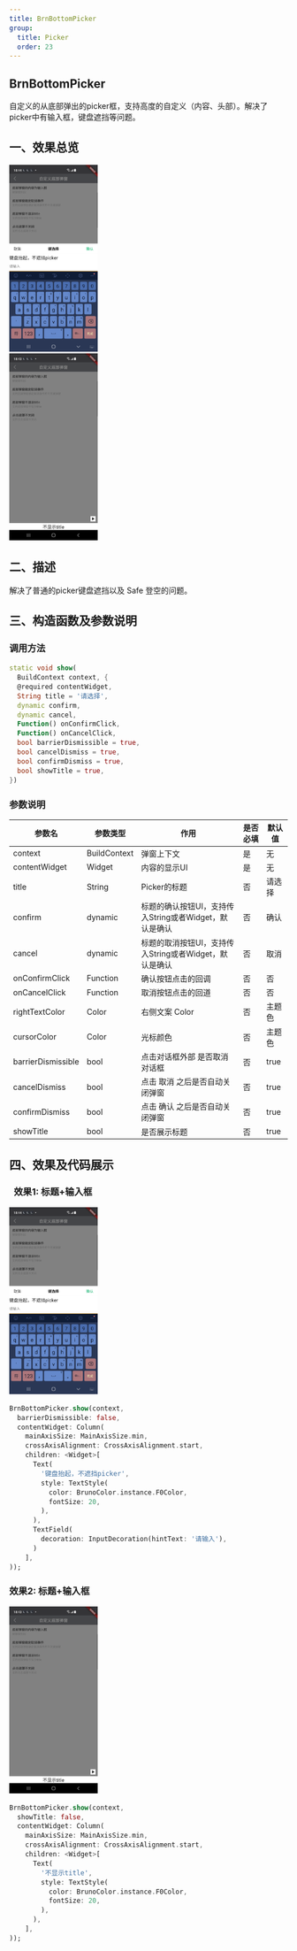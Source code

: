 ```yaml
---
title: BrnBottomPicker
group:
  title: Picker
  order: 23
---
```


## BrnBottomPicker

自定义的从底部弹出的picker框，支持高度的自定义（内容、头部）。解决了picker中有输入框，键盘遮挡等问题。

## 一、效果总览

<img src="./img/BrnBottomPickerDemo1.png" style="zoom:33%;" />
<br/>
<img src="./img/BrnBottomPickerDemo2.png" style="zoom:33%;" />


## 二、描述

解决了普通的picker键盘遮挡以及 Safe 登空的问题。

## 三、构造函数及参数说明

### 调用方法

``` dart
static void show(  
  BuildContext context, {  
  @required contentWidget,  
  String title = '请选择',  
  dynamic confirm,  
  dynamic cancel,  
  Function() onConfirmClick,  
  Function() onCancelClick,  
  bool barrierDismissible = true,  
  bool cancelDismiss = true,  
  bool confirmDismiss = true,  
  bool showTitle = true,  
})
```
### 参数说明

| 参数名 | 参数类型 | 作用 | 是否必填 | 默认值 |
| --- | --- | --- | --- | --- |
| context | BuildContext | 弹窗上下文 | 是 | 无 |
| contentWidget | Widget | 内容的显示UI | 是 | 无 |
| title | String | Picker的标题 | 否 | 请选择 |
| confirm | dynamic | 标题的确认按钮UI，支持传入String或者Widget，默认是确认 | 否 | 确认 |
| cancel | dynamic | 标题的取消按钮UI，支持传入String或者Widget，默认是确认 | 否 | 取消 |
| onConfirmClick | Function | 确认按钮点击的回调 | 否 | 否 |
| onCancelClick | Function | 取消按钮点击的回道 | 否 | 否 |
| rightTextColor | Color | 右侧文案 Color | 否 | 主题色 |
| cursorColor | Color | 光标颜色 | 否 | 主题色 |
| barrierDismissible | bool | 点击对话框外部 是否取消对话框 | 否 | true |
| cancelDismiss | bool | 点击 取消 之后是否自动关闭弹窗 | 否 | true |
| confirmDismiss | bool | 点击 确认 之后是否自动关闭弹窗 | 否 | true |
| showTitle | bool | 是否展示标题 | 否 | true |

## 四、效果及代码展示

###  效果1: 标题+输入框

<img src="./img/BrnBottomPickerDemo1.png" style="zoom:33%;" />

```dart
BrnBottomPicker.show(context,  
  barrierDismissible: false,  
  contentWidget: Column(  
    mainAxisSize: MainAxisSize.min,  
    crossAxisAlignment: CrossAxisAlignment.start,  
    children: <Widget>[  
      Text(  
        '键盘抬起，不遮挡picker',  
        style: TextStyle(  
          color: BrunoColor.instance.F0Color,  
          fontSize: 20,  
        ),  
      ),  
      TextField(  
        decoration: InputDecoration(hintText: '请输入'),  
      )  
    ],  
));
```

### 效果2: 标题+输入框

<img src="./img/BrnBottomPickerDemo2.png" style="zoom:33%;" />

```dart
BrnBottomPicker.show(context,  
  showTitle: false,  
  contentWidget: Column(  
    mainAxisSize: MainAxisSize.min,  
    crossAxisAlignment: CrossAxisAlignment.start,  
    children: <Widget>[  
      Text(  
        '不显示title',  
        style: TextStyle(  
          color: BrunoColor.instance.F0Color,  
          fontSize: 20,  
        ),  
      ),  
    ],  
));
```